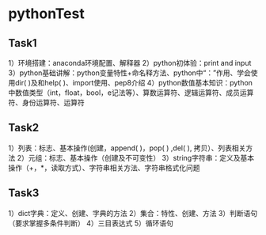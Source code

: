 # pythonTest
## Task1
1）环境搭建：anaconda环境配置、解释器
2）python初体验：print and input
3）python基础讲解：python变量特性+命名释方法、python中“：”作用、学会使用dir( )及和help( )、import使用、pep8介绍
4）python数值基本知识：python中数值类型（int，float，bool，e记法等）、算数运算符、逻辑运算符、成员运算符、身份运算符、运算符

## Task2
1）列表：标志、基本操作(创建，append( )，pop( ) ,del( ), 拷贝）、列表相关方法
2）元组：标志、基本操作（创建及不可变性）
3）string字符串：定义及基本操作（+，*，读取方式）、字符串相关方法、字符串格式化问题

## Task3
1）dict字典：定义、创建、字典的方法
2）集合：特性、创建、方法
3）判断语句（要求掌握多条件判断）
4）三目表达式
5）循环语句